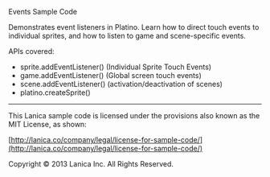 Events Sample Code

Demonstrates event listeners in Platino. Learn how to direct touch events to individual sprites, and how to listen to game and scene-specific events.

APIs covered:

* sprite.addEventListener() (Individual Sprite Touch Events)
* game.addEventListener() (Global screen touch events)
* scene.addEventListener() (activation/deactivation of scenes)
* platino.createSprite()

----------------------------------
This Lanica sample code is licensed under the provisions also known as the MIT License, as shown:

[http://lanica.co/company/legal/license-for-sample-code/](http://lanica.co/company/legal/license-for-sample-code/)

Copyright © 2013 Lanica Inc. All Rights Reserved.
